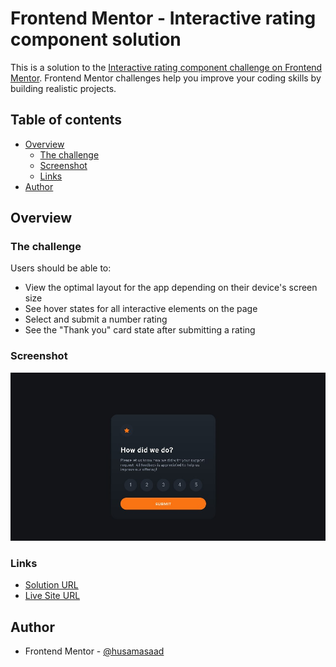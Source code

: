 # Frontend Mentor - Interactive rating component solution

This is a solution to the [Interactive rating component challenge on Frontend Mentor](https://www.frontendmentor.io/challenges/interactive-rating-component-koxpeBUmI). Frontend Mentor challenges help you improve your coding skills by building realistic projects.

## Table of contents

- [Overview](#overview)
  - [The challenge](#the-challenge)
  - [Screenshot](#screenshot)
  - [Links](#links)
- [Author](#author)

## Overview

### The challenge

Users should be able to:

- View the optimal layout for the app depending on their device's screen size
- See hover states for all interactive elements on the page
- Select and submit a number rating
- See the "Thank you" card state after submitting a rating

### Screenshot

![](./screenshot.jpg)

### Links

- [Solution URL](https://www.frontendmentor.io/solutions/interactive-rating-component-using-htmlcssjs-O7quG5LEHW)
- [Live Site URL](https://husamasaad.github.io/Interactive-rating-component/)

## Author

- Frontend Mentor - [@husamasaad](https://www.frontendmentor.io/profile/husamasaad)
